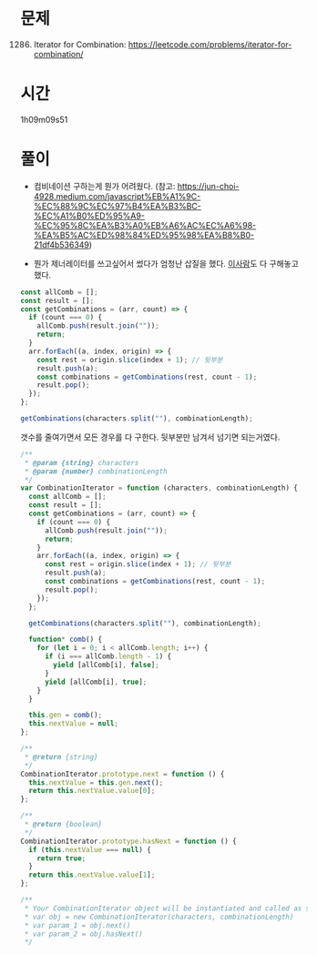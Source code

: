 # 문제

1286. Iterator for Combination: https://leetcode.com/problems/iterator-for-combination/

# 시간

1h09m09s51

# 풀이

- 컴비네이션 구하는게 뭔가 어려웠다. (참고: https://jun-choi-4928.medium.com/javascript%EB%A1%9C-%EC%88%9C%EC%97%B4%EA%B3%BC-%EC%A1%B0%ED%95%A9-%EC%95%8C%EA%B3%A0%EB%A6%AC%EC%A6%98-%EA%B5%AC%ED%98%84%ED%95%98%EA%B8%B0-21df4b536349)

- 뭔가 제너레이터를 쓰고싶어서 썼다가 엄청난 삽질을 했다. [이사람](https://leetcode.com/problems/iterator-for-combination/discuss/471322/Recursive-or-Simple-or-Faster-or-JavaScript-Submission)도 다 구해놓고 했다.

```javascript
const allComb = [];
const result = [];
const getCombinations = (arr, count) => {
  if (count === 0) {
    allComb.push(result.join(""));
    return;
  }
  arr.forEach((a, index, origin) => {
    const rest = origin.slice(index + 1); // 뒷부분
    result.push(a);
    const combinations = getCombinations(rest, count - 1);
    result.pop();
  });
};

getCombinations(characters.split(""), combinationLength);
```

갯수를 줄여가면서 모든 경우를 다 구한다. 뒷부분만 남겨서 넘기면 되는거였다.

```javascript
/**
 * @param {string} characters
 * @param {number} combinationLength
 */
var CombinationIterator = function (characters, combinationLength) {
  const allComb = [];
  const result = [];
  const getCombinations = (arr, count) => {
    if (count === 0) {
      allComb.push(result.join(""));
      return;
    }
    arr.forEach((a, index, origin) => {
      const rest = origin.slice(index + 1); // 뒷부분
      result.push(a);
      const combinations = getCombinations(rest, count - 1);
      result.pop();
    });
  };

  getCombinations(characters.split(""), combinationLength);

  function* comb() {
    for (let i = 0; i < allComb.length; i++) {
      if (i === allComb.length - 1) {
        yield [allComb[i], false];
      }
      yield [allComb[i], true];
    }
  }

  this.gen = comb();
  this.nextValue = null;
};

/**
 * @return {string}
 */
CombinationIterator.prototype.next = function () {
  this.nextValue = this.gen.next();
  return this.nextValue.value[0];
};

/**
 * @return {boolean}
 */
CombinationIterator.prototype.hasNext = function () {
  if (this.nextValue === null) {
    return true;
  }
  return this.nextValue.value[1];
};

/**
 * Your CombinationIterator object will be instantiated and called as such:
 * var obj = new CombinationIterator(characters, combinationLength)
 * var param_1 = obj.next()
 * var param_2 = obj.hasNext()
 */
```
